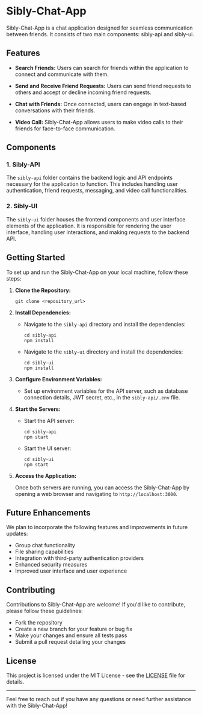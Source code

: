 # Sibly-Chat-App

Sibly-Chat-App is a chat application designed for seamless communication between friends. It consists of two main components: sibly-api and sibly-ui. 

## Features

- **Search Friends:** Users can search for friends within the application to connect and communicate with them.

- **Send and Receive Friend Requests:** Users can send friend requests to others and accept or decline incoming friend requests.

- **Chat with Friends:** Once connected, users can engage in text-based conversations with their friends.

- **Video Call:** Sibly-Chat-App allows users to make video calls to their friends for face-to-face communication.

## Components

### 1. Sibly-API

The `sibly-api` folder contains the backend logic and API endpoints necessary for the application to function. This includes handling user authentication, friend requests, messaging, and video call functionalities.

### 2. Sibly-UI

The `sibly-ui` folder houses the frontend components and user interface elements of the application. It is responsible for rendering the user interface, handling user interactions, and making requests to the backend API.

## Getting Started

To set up and run the Sibly-Chat-App on your local machine, follow these steps:

1. **Clone the Repository:**
   ```
   git clone <repository_url>
   ```

2. **Install Dependencies:**

   - Navigate to the `sibly-api` directory and install the dependencies:
     ```
     cd sibly-api
     npm install
     ```
   - Navigate to the `sibly-ui` directory and install the dependencies:
     ```
     cd sibly-ui
     npm install
     ```

3. **Configure Environment Variables:**

   - Set up environment variables for the API server, such as database connection details, JWT secret, etc., in the `sibly-api/.env` file.

4. **Start the Servers:**

   - Start the API server:
     ```
     cd sibly-api
     npm start
     ```

   - Start the UI server:
     ```
     cd sibly-ui
     npm start
     ```

5. **Access the Application:**

   Once both servers are running, you can access the Sibly-Chat-App by opening a web browser and navigating to `http://localhost:3000`.

## Future Enhancements

We plan to incorporate the following features and improvements in future updates:

- Group chat functionality
- File sharing capabilities
- Integration with third-party authentication providers
- Enhanced security measures
- Improved user interface and user experience

## Contributing

Contributions to Sibly-Chat-App are welcome! If you'd like to contribute, please follow these guidelines:

- Fork the repository
- Create a new branch for your feature or bug fix
- Make your changes and ensure all tests pass
- Submit a pull request detailing your changes

## License

This project is licensed under the MIT License - see the [LICENSE](LICENSE) file for details.

---

Feel free to reach out if you have any questions or need further assistance with the Sibly-Chat-App!